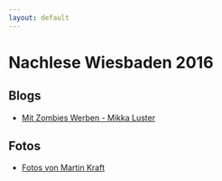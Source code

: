 ```yaml
---
layout: default
---
```


# Nachlese Wiesbaden 2016

## Blogs

 * [Mit Zombies Werben - Mikka Luster](https://mikka.is/mit-zombies-werben-650f773a1f53)

## Fotos

 * [Fotos von Martin Kraft](https://www.flickr.com/photos/90741600@N03/albums/72157672868589223)
